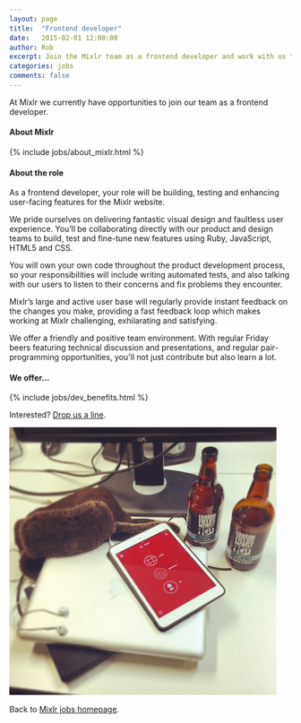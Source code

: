 ```yaml
---
layout: page
title:  "Frontend developer"
date:   2015-02-01 12:00:00
author: Rob
excerpt: Join the Mixlr team as a frontend developer and work with us to build the world's biggest audio broadcasting platform.
categories: jobs
comments: false
---
```


At Mixlr we currently have opportunities to join our team as a frontend developer.

#### About Mixlr

{% include jobs/about_mixlr.html %}

#### About the role

As a frontend developer, your role will be building, testing and enhancing user-facing features for the Mixlr website.

We pride ourselves on delivering fantastic visual design and faultless user experience. You’ll be collaborating directly with our product and design teams to build, test and fine-tune new features using Ruby, JavaScript, HTML5 and CSS.

You will own your own code throughout the product development process, so your responsibilities will include writing automated tests, and also talking with our users to listen to their concerns and fix problems they encounter.

Mixlr’s large and active user base will regularly provide instant feedback on the changes you make, providing a fast feedback loop which makes working at Mixlr challenging, exhilarating and satisfying.

We offer a friendly and positive team environment. With regular Friday beers featuring technical discussion and presentations, and regular pair-programming opportunities, you'll not just contribute but also learn a lot.

#### We offer...

{% include jobs/dev_benefits.html %}

Interested? [Drop us a line](/contact).

![Mixlr Raspberry Pi](/images/beers.png)

Back to [Mixlr jobs homepage](/jobs).
